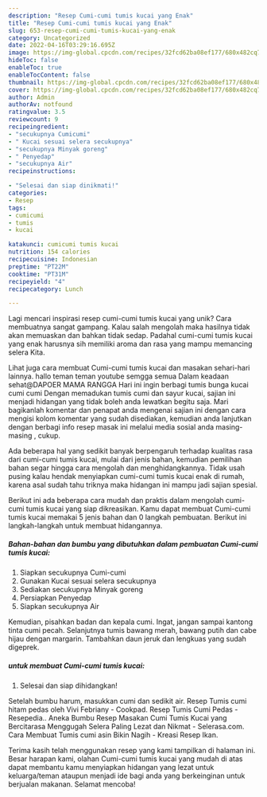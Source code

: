 ```yaml
---
description: "Resep Cumi-cumi tumis kucai yang Enak"
title: "Resep Cumi-cumi tumis kucai yang Enak"
slug: 653-resep-cumi-cumi-tumis-kucai-yang-enak
category: Uncategorized
date: 2022-04-16T03:29:16.695Z
image: https://img-global.cpcdn.com/recipes/32fcd62ba08ef177/680x482cq70/cumi-cumi-tumis-kucai-foto-resep-utama.jpg
hideToc: false
enableToc: true
enableTocContent: false
thumbnail: https://img-global.cpcdn.com/recipes/32fcd62ba08ef177/680x482cq70/cumi-cumi-tumis-kucai-foto-resep-utama.jpg
cover: https://img-global.cpcdn.com/recipes/32fcd62ba08ef177/680x482cq70/cumi-cumi-tumis-kucai-foto-resep-utama.jpg
author: Admin
authorAv: notfound
ratingvalue: 3.5
reviewcount: 9
recipeingredient:
- "secukupnya Cumicumi"
- " Kucai sesuai selera secukupnya"
- "secukupnya Minyak goreng"
- " Penyedap"
- "secukupnya Air"
recipeinstructions:

- "Selesai dan siap dinikmati!"
categories:
- Resep
tags:
- cumicumi
- tumis
- kucai

katakunci: cumicumi tumis kucai 
nutrition: 154 calories
recipecuisine: Indonesian
preptime: "PT22M"
cooktime: "PT31M"
recipeyield: "4"
recipecategory: Lunch

---
```





Lagi mencari inspirasi resep cumi-cumi tumis kucai yang unik? Cara membuatnya sangat gampang. Kalau salah mengolah maka hasilnya tidak akan memuaskan dan bahkan tidak sedap. Padahal cumi-cumi tumis kucai yang enak harusnya sih memiliki aroma dan rasa yang mampu memancing selera Kita.





Lihat juga cara membuat Cumi-cumi tumis kucai dan masakan sehari-hari lainnya. hallo teman teman youtube semgga semua Dalam keadaan sehat@DAPOER MAMA RANGGA Hari ini ingin berbagi tumis bunga kucai cumi cumi Dengan memadukan tumis cumi dan sayur kucai, sajian ini menjadi hidangan yang tidak boleh anda lewatkan begitu saja. Mari bagikanlah komentar dan penapat anda mengenai sajian ini dengan cara mengisi kolom komentar yang sudah disediakan, kemudian anda lanjutkan dengan berbagi info resep masak ini melalui media sosial anda masing-masing , cukup.

Ada beberapa hal yang sedikit banyak berpengaruh terhadap kualitas rasa dari cumi-cumi tumis kucai, mulai dari jenis bahan, kemudian pemilihan bahan segar hingga cara mengolah dan menghidangkannya. Tidak usah pusing kalau hendak menyiapkan cumi-cumi tumis kucai enak di rumah, karena asal sudah tahu triknya maka hidangan ini mampu jadi sajian spesial.






Berikut ini ada beberapa cara mudah dan praktis dalam mengolah cumi-cumi tumis kucai yang siap dikreasikan. Kamu dapat membuat Cumi-cumi tumis kucai memakai 5 jenis bahan dan 0 langkah pembuatan. Berikut ini langkah-langkah untuk membuat hidangannya.

<!--inarticleads1-->

##### Bahan-bahan dan bumbu yang dibutuhkan dalam pembuatan Cumi-cumi tumis kucai:

1. Siapkan secukupnya Cumi-cumi
1. Gunakan  Kucai sesuai selera secukupnya
1. Sediakan secukupnya Minyak goreng
1. Persiapkan  Penyedap
1. Siapkan secukupnya Air


Kemudian, pisahkan badan dan kepala cumi. Ingat, jangan sampai kantong tinta cumi pecah. Selanjutnya tumis bawang merah, bawang putih dan cabe hijau dengan margarin. Tambahkan daun jeruk dan lengkuas yang sudah digeprek. 

<!--inarticleads2-->

#####  untuk membuat Cumi-cumi tumis kucai:


1. Selesai dan siap dihidangkan!

Setelah bumbu harum, masukkan cumi dan sedikit air. Resep Tumis cumi hitam pedas oleh Vivi Febriany - Cookpad. Resep Tumis Cumi Pedas - Resepedia.. Aneka Bumbu Resep Masakan Cumi Tumis Kucai yang Bercitarasa Menggugah Selera Paling Lezat dan Nikmat - Selerasa.com. Cara Membuat Tumis cumi asin Bikin Nagih - Kreasi Resep Ikan. 

Terima kasih telah menggunakan resep yang kami tampilkan di halaman ini. Besar harapan kami, olahan Cumi-cumi tumis kucai yang mudah di atas dapat membantu kamu menyiapkan hidangan yang lezat untuk keluarga/teman ataupun menjadi ide bagi anda yang berkeinginan untuk berjualan makanan. Selamat mencoba!
